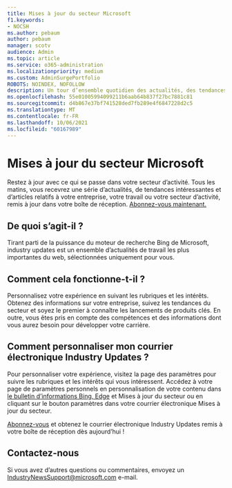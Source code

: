 ```yaml
---
title: Mises à jour du secteur Microsoft
f1.keywords:
- NOCSH
ms.author: pebaum
author: pebaum
manager: scotv
audience: Admin
ms.topic: article
ms.service: o365-administration
ms.localizationpriority: medium
ms.custom: AdminSurgePortfolio
ROBOTS: NOINDEX, NOFOLLOW
description: Un tour d’ensemble quotidien des actualités, des tendances et des articles relatifs à votre entreprise, votre travail ou votre secteur sont remis à jour dans votre boîte de réception.
ms.openlocfilehash: 55e01005994099211b6aab64b837f27bc7881c81
ms.sourcegitcommit: d4b867e37bf741528ded7fb289e4f6847228d2c5
ms.translationtype: MT
ms.contentlocale: fr-FR
ms.lasthandoff: 10/06/2021
ms.locfileid: "60167989"
---
```

# <a name="microsoft-industry-updates"></a>Mises à jour du secteur Microsoft

Restez à jour avec ce qui se passe dans votre secteur d’activité. Tous les matins, vous recevrez une série d’actualités, de tendances intéressantes et d’articles relatifs à votre entreprise, votre travail ou votre secteur d’activité, remis à jour dans votre boîte de réception. [Abonnez-vous maintenant.](https://www.bing.com/news/professional?pn=setting&mkt=en-us&asnl=1&form)

## <a name="what-is-it"></a>De quoi s’agit-il ?

Tirant parti de la puissance du moteur de recherche Bing de Microsoft, industry updates est un ensemble d’actualités de travail les plus importantes du web, sélectionnées uniquement pour vous.

## <a name="how-does-it-work"></a>Comment cela fonctionne-t-il ?

Personnalisez votre expérience en suivant les rubriques et les intérêts. Obtenez des informations sur votre entreprise, suivez les tendances du secteur et soyez le premier à connaître les lancements de produits clés. En outre, vous êtes pris en compte des compétences et des informations dont vous aurez besoin pour développer votre carrière.

## <a name="how-do-i-customize-my-industry-updates-email"></a>Comment personnaliser mon courrier électronique Industry Updates ?

Pour personnaliser votre expérience, visitez la page des paramètres pour suivre les rubriques et les intérêts qui vous intéressent. Accédez à votre page de paramètres personnels en personnalisation de votre contenu dans [le bulletin d’informations Bing, Edge](https://www.bing.com/news/professional?pn=setting&mkt=en-us&form=BAWLOG&frb=1) et Mises à jour du secteur ou en cliquant sur le bouton paramètres dans votre courrier électronique Mises à jour du secteur.

[Abonnez-vous](https://www.bing.com/news/professional?pn=setting&mkt=en-us&asnl=1&form=BAWLOG&frb=1) et obtenez le courrier électronique Industry Updates remis à votre boîte de réception dès aujourd’hui !

## <a name="contact-us"></a>Contactez-nous

Si vous avez d’autres questions ou commentaires, envoyez un <IndustryNewsSupport@microsoft.com> e-mail.
